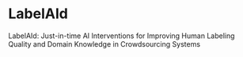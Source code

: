 # LabelAId
LabelAId: Just-in-time AI Interventions for Improving Human Labeling Quality and Domain Knowledge in Crowdsourcing Systems
